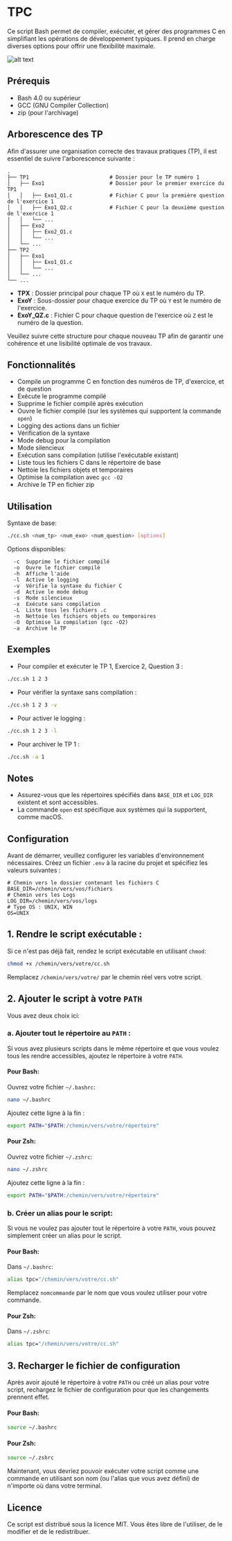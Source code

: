 # TPC

Ce script Bash permet de compiler, exécuter, et gérer des programmes C en simplifiant les opérations de développement typiques. Il prend en charge diverses options pour offrir une flexibilité maximale.

![alt text](https://github.com/wolf75222/TPC/blob/main/assets/demo.png)


## Prérequis

- Bash 4.0 ou supérieur
- GCC (GNU Compiler Collection)
- zip (pour l'archivage)

## Arborescence des TP

Afin d'assurer une organisation correcte des travaux pratiques (TP), il est essentiel de suivre l'arborescence suivante :

```
.
├── TP1                          # Dossier pour le TP numéro 1
│   ├── Exo1                     # Dossier pour le premier exercice du TP1
│   │   ├── Exo1_Q1.c            # Fichier C pour la première question de l'exercice 1
│   │   ├── Exo1_Q2.c            # Fichier C pour la deuxième question de l'exercice 1
│   │   └── ...
│   ├── Exo2
│   │   ├── Exo2_Q1.c
│   │   └── ...
│   └── ...
├── TP2
│   ├── Exo1
│   │   ├── Exo1_Q1.c
│   │   └── ...
│   └── ...
└── ...
```

- **TPX** : Dossier principal pour chaque TP où `X` est le numéro du TP.
- **ExoY** : Sous-dossier pour chaque exercice du TP où `Y` est le numéro de l'exercice.
- **ExoY_QZ.c** : Fichier C pour chaque question de l'exercice où `Z` est le numéro de la question.

Veuillez suivre cette structure pour chaque nouveau TP afin de garantir une cohérence et une lisibilité optimale de vos travaux.


## Fonctionnalités

- Compile un programme C en fonction des numéros de TP, d'exercice, et de question
- Exécute le programme compilé
- Supprime le fichier compilé après exécution
- Ouvre le fichier compilé (sur les systèmes qui supportent la commande `open`)
- Logging des actions dans un fichier
- Vérification de la syntaxe
- Mode debug pour la compilation
- Mode silencieux
- Exécution sans compilation (utilise l'exécutable existant)
- Liste tous les fichiers C dans le répertoire de base
- Nettoie les fichiers objets et temporaires
- Optimise la compilation avec `gcc -O2`
- Archive le TP en fichier zip

## Utilisation

Syntaxe de base:

```bash
./cc.sh <num_tp> <num_exo> <num_question> [options]
```

Options disponibles:

```
  -c  Supprime le fichier compilé
  -o  Ouvre le fichier compilé
  -h  Affiche l'aide
  -l  Active le logging
  -v  Vérifie la syntaxe du fichier C
  -d  Active le mode debug
  -s  Mode silencieux
  -x  Exécute sans compilation
  -L  Liste tous les fichiers .c
  -n  Nettoie les fichiers objets ou temporaires
  -O  Optimise la compilation (gcc -O2)
  -a  Archive le TP
```

## Exemples

- Pour compiler et exécuter le TP 1, Exercice 2, Question 3 :

```bash
./cc.sh 1 2 3
```

- Pour vérifier la syntaxe sans compilation :

```bash
./cc.sh 1 2 3 -v
```

- Pour activer le logging :

```bash
./cc.sh 1 2 3 -l
```

- Pour archiver le TP 1 :

```bash
./cc.sh -a 1
```

## Notes

- Assurez-vous que les répertoires spécifiés dans `BASE_DIR` et `LOG_DIR` existent et sont accessibles.
- La commande `open` est spécifique aux systèmes qui la supportent, comme macOS.

## Configuration

Avant de démarrer, veuillez configurer les variables d'environnement nécessaires. Créez un fichier `.env` à la racine du projet et spécifiez les valeurs suivantes :

```env
# Chemin vers le dossier contenant les fichiers C
BASE_DIR=/chemin/vers/vos/fichiers
# Chemin vers les Logs
LOG_DIR=/chemin/vers/vos/logs
# Type OS : UNIX, WIN
OS=UNIX
```

## 1. Rendre le script exécutable :

Si ce n'est pas déjà fait, rendez le script exécutable en utilisant `chmod`:

```bash
chmod +x /chemin/vers/votre/cc.sh
```

Remplacez `/chemin/vers/votre/` par le chemin réel vers votre script.

## 2. Ajouter le script à votre `PATH`

Vous avez deux choix ici:

### a. Ajouter tout le répertoire au `PATH` :

Si vous avez plusieurs scripts dans le même répertoire et que vous voulez tous les rendre accessibles, ajoutez le répertoire à votre `PATH`.

#### Pour Bash:

Ouvrez votre fichier `~/.bashrc`:

```bash
nano ~/.bashrc
```

Ajoutez cette ligne à la fin :

```bash
export PATH="$PATH:/chemin/vers/votre/répertoire"
```

#### Pour Zsh:

Ouvrez votre fichier `~/.zshrc`:

```bash
nano ~/.zshrc
```

Ajoutez cette ligne à la fin :

```bash
export PATH="$PATH:/chemin/vers/votre/répertoire"
```

### b. Créer un alias pour le script:

Si vous ne voulez pas ajouter tout le répertoire à votre `PATH`, vous pouvez simplement créer un alias pour le script.

#### Pour Bash:

Dans `~/.bashrc`:

```bash
alias tpc="/chemin/vers/votre/cc.sh"
```

Remplacez `nomcommande` par le nom que vous voulez utiliser pour votre commande.

#### Pour Zsh:

Dans `~/.zshrc`:

```bash
alias tpc="/chemin/vers/votre/cc.sh"
```

## 3. Recharger le fichier de configuration

Après avoir ajouté le répertoire à votre `PATH` ou créé un alias pour votre script, rechargez le fichier de configuration pour que les changements prennent effet.

#### Pour Bash:

```bash
source ~/.bashrc
```

#### Pour Zsh:

```bash
source ~/.zshrc
```

Maintenant, vous devriez pouvoir exécuter votre script comme une commande en utilisant son nom (ou l'alias que vous avez défini) de n'importe où dans votre terminal.

## Licence

Ce script est distribué sous la licence MIT. Vous êtes libre de l'utiliser, de le modifier et de le redistribuer.
